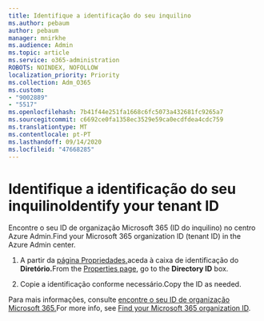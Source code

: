 ```yaml
---
title: Identifique a identificação do seu inquilino
ms.author: pebaum
author: pebaum
manager: mnirkhe
ms.audience: Admin
ms.topic: article
ms.service: o365-administration
ROBOTS: NOINDEX, NOFOLLOW
localization_priority: Priority
ms.collection: Adm_O365
ms.custom:
- "9002889"
- "5517"
ms.openlocfilehash: 7b41f44e251fa1668c6fc5073a432681fc9265a7
ms.sourcegitcommit: c6692ce0fa1358ec3529e59ca0ecdfdea4cdc759
ms.translationtype: MT
ms.contentlocale: pt-PT
ms.lasthandoff: 09/14/2020
ms.locfileid: "47668285"
---
```

# <a name="identify-your-tenant-id"></a><span data-ttu-id="9185b-102">Identifique a identificação do seu inquilino</span><span class="sxs-lookup"><span data-stu-id="9185b-102">Identify your tenant ID</span></span>

<span data-ttu-id="9185b-103">Encontre o seu ID de organização Microsoft 365 (ID do inquilino) no centro Azure Admin.</span><span class="sxs-lookup"><span data-stu-id="9185b-103">Find your Microsoft 365 organization ID (tenant ID) in the Azure Admin center.</span></span>

1. <span data-ttu-id="9185b-104">A partir da [página Propriedades,](https://aka.ms/AzurePropertiesPage)aceda à caixa de identificação do **Diretório.**</span><span class="sxs-lookup"><span data-stu-id="9185b-104">From the [Properties page](https://aka.ms/AzurePropertiesPage), go to the **Directory ID** box.</span></span>

2. <span data-ttu-id="9185b-105">Copie a identificação conforme necessário.</span><span class="sxs-lookup"><span data-stu-id="9185b-105">Copy the ID as needed.</span></span>

<span data-ttu-id="9185b-106">Para mais informações, consulte [encontre o seu ID de organização Microsoft 365.](https://docs.microsoft.com/onedrive/find-your-office-365-tenant-id)</span><span class="sxs-lookup"><span data-stu-id="9185b-106">For more info, see [Find your Microsoft 365 organization ID](https://docs.microsoft.com/onedrive/find-your-office-365-tenant-id).</span></span>
